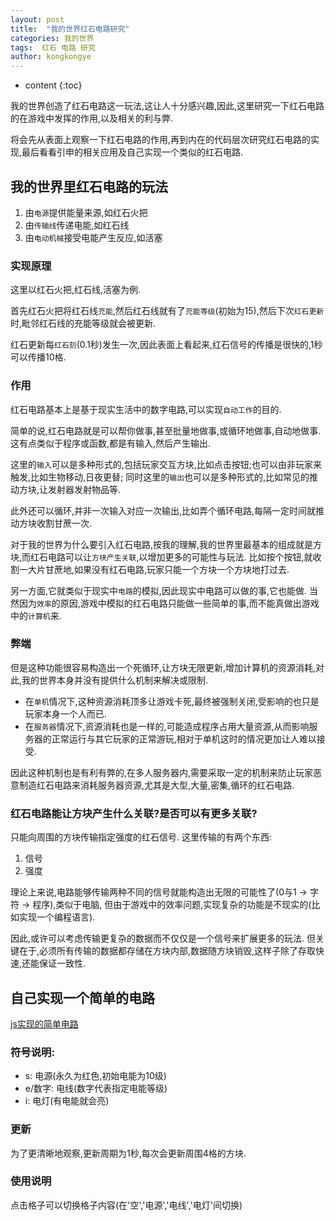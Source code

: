```yaml
---
layout: post
title:  "我的世界红石电路研究"
categories: 我的世界
tags:  红石 电路 研究
author: kongkongye
---
```


* content
{:toc}

我的世界创造了红石电路这一玩法,这让人十分感兴趣,因此,这里研究一下红石电路的在游戏中发挥的作用,以及相关的利与弊.

将会先从表面上观察一下红石电路的作用,再到内在的代码层次研究红石电路的实现,最后看看引申的相关应用及自己实现一个类似的红石电路.




## 我的世界里红石电路的玩法
1. 由`电源`提供能量来源,如红石火把
2. 由`传输线`传递电能,如红石线
3. 由`电动机械`接受电能产生反应,如活塞

### 实现原理
这里以红石火把,红石线,活塞为例.

首先红石火把将红石线`充能`,然后红石线就有了`充能等级`(初始为15),然后下次`红石更新`时,毗邻红石线的充能等级就会被更新.

红石更新每`红石刻`(0.1秒)发生一次,因此表面上看起来,红石信号的传播是很快的,1秒可以传播10格.

### 作用
红石电路基本上是基于现实生活中的数字电路,可以实现`自动工作`的目的.

简单的说,红石电路就是可以帮你做事,甚至批量地做事,或循环地做事,自动地做事.
这有点类似于程序或函数,都是有输入,然后产生输出.

这里的`输入`可以是多种形式的,包括玩家交互方块,比如点击按钮;也可以由非玩家来触发,比如生物移动,日夜更替;
同时这里的`输出`也可以是多种形式的,比如常见的推动方块,让发射器发射物品等.

此外还可以循环,并非一次输入对应一次输出,比如弄个循环电路,每隔一定时间就推动方块收割甘蔗一次.

对于我的世界为什么要引入红石电路,按我的理解,我的世界里最基本的组成就是方块,而红石电路可以让`方块产生关联`,以增加更多的可能性与玩法.
比如按个按钮,就收割一大片甘蔗地,如果没有红石电路,玩家只能一个方块一个方块地打过去.

另一方面,它就类似于现实中`电路`的模拟,因此现实中电路可以做的事,它也能做.
当然因为`效率`的原因,游戏中模拟的红石电路只能做一些简单的事,而不能真做出游戏中的`计算机`来.

### 弊端
但是这种功能很容易构造出一个死循环,让方块无限更新,增加计算机的资源消耗,对此,我的世界本身并没有提供什么机制来解决或限制.

* 在`单机`情况下,这种资源消耗顶多让游戏卡死,最终被强制关闭,受影响的也只是玩家本身一个人而已.
* 在`服务器`情况下,资源消耗也是一样的,可能造成程序占用大量资源,从而影响服务器的正常运行与其它玩家的正常游玩,相对于单机这时的情况更加让人难以接受.

因此这种机制也是有利有弊的,在多人服务器内,需要采取一定的机制来防止玩家恶意制造红石电路来消耗服务器资源,尤其是大型,大量,密集,循环的红石电路.

### 红石电路能让方块产生什么关联?是否可以有更多关联?
只能向周围的方块传输指定强度的红石信号.
这里传输的有两个东西:

1. 信号
2. 强度

理论上来说,电路能够传输两种不同的信号就能构造出无限的可能性了(0与1 -> 字符 -> 程序),类似于电脑,
但由于游戏中的效率问题,实现复杂的功能是不现实的(比如实现一个编程语言).

因此,或许可以考虑传输更复杂的数据而不仅仅是一个信号来扩展更多的玩法.
但关键在于,必须所有传输的数据都存储在方块内部,数据随方块销毁,这样子除了存取快速,还能保证一致性.

## 自己实现一个简单的电路
[js实现的简单电路](/resources/circuit/circuit)

### 符号说明:
* s: 电源(永久为红色,初始电能为10级)
* e/数字: 电线(数字代表指定电能等级)
* i: 电灯(有电能就会亮)

### 更新
为了更清晰地观察,更新周期为1秒,每次会更新周围4格的方块.

### 使用说明
点击格子可以切换格子内容(在'空','电源','电线','电灯'间切换)
